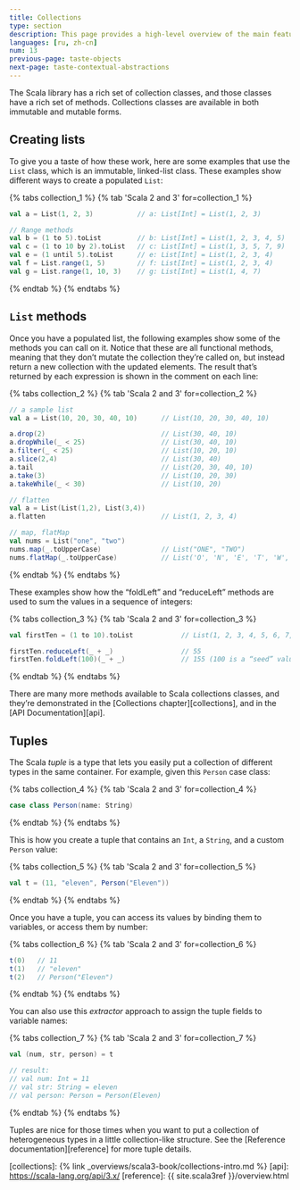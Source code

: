 ```yaml
---
title: Collections
type: section
description: This page provides a high-level overview of the main features of the Scala 3 programming language.
languages: [ru, zh-cn]
num: 13
previous-page: taste-objects
next-page: taste-contextual-abstractions
---
```



The Scala library has a rich set of collection classes, and those classes have a rich set of methods.
Collections classes are available in both immutable and mutable forms.

## Creating lists

To give you a taste of how these work, here are some examples that use the `List` class, which is an immutable, linked-list class.
These examples show different ways to create a populated `List`:

{% tabs collection_1 %}
{% tab 'Scala 2 and 3' for=collection_1 %}

```scala
val a = List(1, 2, 3)           // a: List[Int] = List(1, 2, 3)

// Range methods
val b = (1 to 5).toList         // b: List[Int] = List(1, 2, 3, 4, 5)
val c = (1 to 10 by 2).toList   // c: List[Int] = List(1, 3, 5, 7, 9)
val e = (1 until 5).toList      // e: List[Int] = List(1, 2, 3, 4)
val f = List.range(1, 5)        // f: List[Int] = List(1, 2, 3, 4)
val g = List.range(1, 10, 3)    // g: List[Int] = List(1, 4, 7)
```

{% endtab %}
{% endtabs %}

## `List` methods

Once you have a populated list, the following examples show some of the methods you can call on it.
Notice that these are all functional methods, meaning that they don’t mutate the collection they’re called on, but instead return a new collection with the updated elements.
The result that’s returned by each expression is shown in the comment on each line:

{% tabs collection_2 %}
{% tab 'Scala 2 and 3' for=collection_2 %}

```scala
// a sample list
val a = List(10, 20, 30, 40, 10)      // List(10, 20, 30, 40, 10)

a.drop(2)                             // List(30, 40, 10)
a.dropWhile(_ < 25)                   // List(30, 40, 10)
a.filter(_ < 25)                      // List(10, 20, 10)
a.slice(2,4)                          // List(30, 40)
a.tail                                // List(20, 30, 40, 10)
a.take(3)                             // List(10, 20, 30)
a.takeWhile(_ < 30)                   // List(10, 20)

// flatten
val a = List(List(1,2), List(3,4))
a.flatten                             // List(1, 2, 3, 4)

// map, flatMap
val nums = List("one", "two")
nums.map(_.toUpperCase)               // List("ONE", "TWO")
nums.flatMap(_.toUpperCase)           // List('O', 'N', 'E', 'T', 'W', 'O')
```

{% endtab %}
{% endtabs %}

These examples show how the “foldLeft” and “reduceLeft” methods are used to sum the values in a sequence of integers:

{% tabs collection_3 %}
{% tab 'Scala 2 and 3' for=collection_3 %}

```scala
val firstTen = (1 to 10).toList            // List(1, 2, 3, 4, 5, 6, 7, 8, 9, 10)

firstTen.reduceLeft(_ + _)                 // 55
firstTen.foldLeft(100)(_ + _)              // 155 (100 is a “seed” value)
```

{% endtab %}
{% endtabs %}

There are many more methods available to Scala collections classes, and they’re demonstrated in the [Collections chapter][collections], and in the [API Documentation][api].

## Tuples

The Scala _tuple_ is a type that lets you easily put a collection of different types in the same container.
For example, given this `Person` case class:

{% tabs collection_4 %}
{% tab 'Scala 2 and 3' for=collection_4 %}

```scala
case class Person(name: String)
```

{% endtab %}
{% endtabs %}

This is how you create a tuple that contains an `Int`, a `String`, and a custom `Person` value:

{% tabs collection_5 %}
{% tab 'Scala 2 and 3' for=collection_5 %}

```scala
val t = (11, "eleven", Person("Eleven"))
```

{% endtab %}
{% endtabs %}

Once you have a tuple, you can access its values by binding them to variables, or access them by number:

{% tabs collection_6 %}
{% tab 'Scala 2 and 3' for=collection_6 %}

```scala
t(0)   // 11
t(1)   // "eleven"
t(2)   // Person("Eleven")
```

{% endtab %}
{% endtabs %}

You can also use this _extractor_ approach to assign the tuple fields to variable names:

{% tabs collection_7 %}
{% tab 'Scala 2 and 3' for=collection_7 %}

```scala
val (num, str, person) = t

// result:
// val num: Int = 11
// val str: String = eleven
// val person: Person = Person(Eleven)
```

{% endtab %}
{% endtabs %}

Tuples are nice for those times when you want to put a collection of heterogeneous types in a little collection-like structure.
See the [Reference documentation][reference] for more tuple details.

[collections]: {% link _overviews/scala3-book/collections-intro.md %}
[api]: https://scala-lang.org/api/3.x/
[reference]: {{ site.scala3ref }}/overview.html
